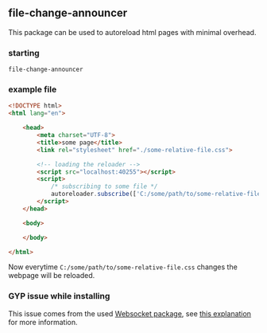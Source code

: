 ## file-change-announcer

This package can be used to autoreload html pages with minimal overhead.

### starting
```batch
file-change-announcer
```

### example file
```html
<!DOCTYPE html>
<html lang="en">

    <head>
        <meta charset="UTF-8">
        <title>some page</title>
        <link rel="stylesheet" href="./some-relative-file.css">

        <!-- loading the reloader -->
        <script src="localhost:40255"></script>
        <script>
            /* subscribing to some file */
            autoreloader.subscribe(['C:/some/path/to/some-relative-file.css'])
        </script>
    </head>

    <body>

    </body>

</html>
```

Now everytime `C:/some/path/to/some-relative-file.css` changes the webpage will be reloaded.

### GYP issue while installing

This issue comes from the used [Websocket package](https://www.npmjs.com/package/websocket), see [this explanation](https://www.npmjs.com/package/websocket#installation) for more information.